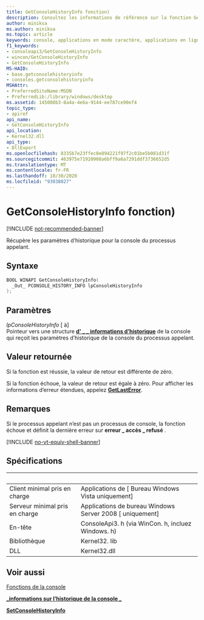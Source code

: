 ```yaml
---
title: GetConsoleHistoryInfo fonction)
description: Consultez les informations de référence sur la fonction GetConsoleHistoryInfo, qui récupère les paramètres d’historique de la console du processus appelant.
author: miniksa
ms.author: miniksa
ms.topic: article
keywords: console, applications en mode caractère, applications en ligne de commande, applications de terminal, API console
f1_keywords:
- consoleapi3/GetConsoleHistoryInfo
- wincon/GetConsoleHistoryInfo
- GetConsoleHistoryInfo
MS-HAID:
- base.getconsolehistoryinfo
- consoles.getconsolehistoryinfo
MSHAttr:
- PreferredSiteName:MSDN
- PreferredLib:/library/windows/desktop
ms.assetid: 145008b3-8a4a-4e6a-9144-ee787ce90ef4
topic_type:
- apiref
api_name:
- GetConsoleHistoryInfo
api_location:
- Kernel32.dll
api_type:
- DllExport
ms.openlocfilehash: 8335b7e23ffec0e894221f97f2c01be5b081d31f
ms.sourcegitcommit: 463975e71920908a6bff9a6a7291ddf3736652d5
ms.translationtype: MT
ms.contentlocale: fr-FR
ms.lasthandoff: 10/30/2020
ms.locfileid: "93038027"
---
```

# <a name="getconsolehistoryinfo-function"></a>GetConsoleHistoryInfo fonction)

[!INCLUDE [not-recommended-banner](./includes/not-recommended-banner.md)]

Récupère les paramètres d’historique pour la console du processus appelant.

## <a name="syntax"></a>Syntaxe

```C
BOOL WINAPI GetConsoleHistoryInfo(
  _Out_ PCONSOLE_HISTORY_INFO lpConsoleHistoryInfo
);
```

## <a name="parameters"></a>Paramètres

*lpConsoleHistoryInfo* \[ à\]  
Pointeur vers une structure [**d' \_ \_ informations d’historique**](console-history-info.md) de la console qui reçoit les paramètres d’historique de la console du processus appelant.

## <a name="return-value"></a>Valeur retournée

Si la fonction est réussie, la valeur de retour est différente de zéro.

Si la fonction échoue, la valeur de retour est égale à zéro. Pour afficher les informations d’erreur étendues, appelez [**GetLastError**](https://msdn.microsoft.com/library/windows/desktop/ms679360).

## <a name="remarks"></a>Remarques

Si le processus appelant n’est pas un processus de console, la fonction échoue et définit la dernière erreur sur **erreur \_ accès \_ refusé** .

[!INCLUDE [no-vt-equiv-shell-banner](./includes/no-vt-equiv-shell-banner.md)]

## <a name="requirements"></a>Spécifications

| &nbsp; | &nbsp; |
|-|-|
| Client minimal pris en charge | Applications de \[ Bureau Windows Vista uniquement\] |
| Serveur minimal pris en charge | Applications de bureau Windows Server 2008 \[ uniquement\] |
| En-tête | ConsoleApi3. h (via WinCon. h, incluez Windows. h) |
| Bibliothèque | Kernel32. lib |
| DLL | Kernel32.dll |

## <a name="see-also"></a>Voir aussi

[Fonctions de la console](console-functions.md)

[**\_informations sur l’historique de la console \_**](console-history-info.md)

[**SetConsoleHistoryInfo**](setconsolehistoryinfo.md)
